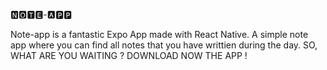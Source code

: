 🅽🅾🆃🅴-🅰🅿🅿

Note-app is a fantastic Expo App made with React Native.
A simple note app where you can find all notes that you
have writtien during the day. 
SO, WHAT ARE YOU WAITING ? DOWNLOAD NOW THE APP !


